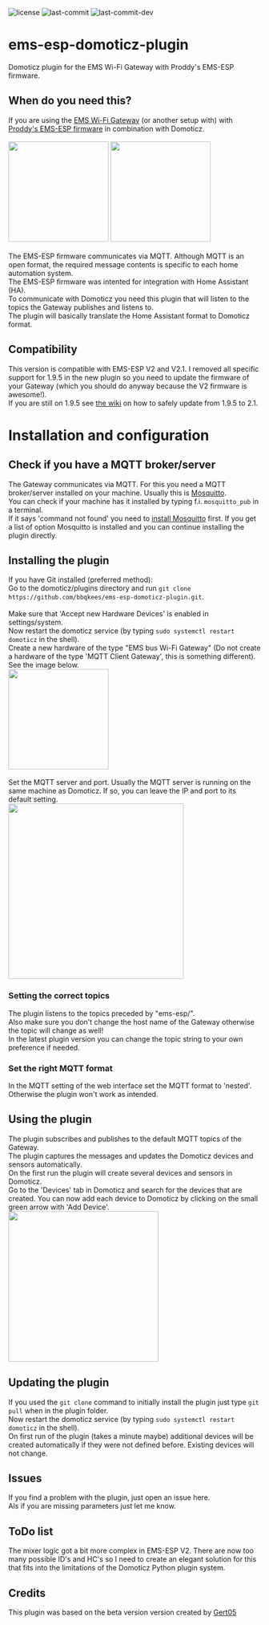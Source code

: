![license](https://img.shields.io/github/license/bbqkees/ems-esp-domoticz-plugin.svg) ![last-commit](https://img.shields.io/github/last-commit/bbqkees/ems-esp-domoticz-plugin?label=last%20commit%20in%20Master)
![last-commit-dev](https://img.shields.io/github/last-commit/bbqkees/ems-esp-domoticz-plugin/dev?label=last%20commit%20in%20DEV%20branch)

# ems-esp-domoticz-plugin
Domoticz plugin for the EMS Wi-Fi Gateway with Proddy's EMS-ESP firmware. 

## When do you need this?
If you are using the [EMS Wi-Fi Gateway](https://bbqkees-electronics.nl/) (or another setup with) with [Proddy's EMS-ESP firmware](https://github.com/proddy/EMS-ESP) in combination with Domoticz.<br><br>
<img src="https://bbqkees-electronics.nl/wp-content/uploads/2019/12/on-boiler.jpg" height="200">
<img src="https://bbqkees-electronics.nl/wp-content/uploads/2019/12/gateway-p2-kit.jpg" height="200">
<br><br>
The EMS-ESP firmware communicates via MQTT. Although MQTT is an open format, the required message contents is specific to each home automation system.<br>
The EMS-ESP firmware was intented for integration with Home Assistant (HA).<br>
To communicate with Domoticz you need this plugin that will listen to the topics the Gateway publishes and listens to.<br>
The plugin will basically translate the Home Assistant format to Domoticz format.<br>

## Compatibility
This version is compatible with EMS-ESP V2 and V2.1. I removed all specific support for 1.9.5 in the new plugin so you need to update the firmware of your Gateway (which you should do anyway because the V2 firmware is awesome!).<br>
If you are still on 1.9.5 see [the wiki](https://bbqkees-electronics.nl/wiki/gateway/firmware-update-to-v2.html) on how to safely update from 1.9.5 to 2.1.

# Installation and configuration

## Check if you have a MQTT broker/server
The Gateway communicates via MQTT. For this you need a MQTT broker/server installed on your machine. Usually this is [Mosquitto](http://mosquitto.org/).<br>
You can check if your machine has it installed by typing f.i. `mosquitto_pub` in a terminal.<br>
If it says 'command not found' you need to [install Mosquitto](https://www.sigmdel.ca/michel/ha/rpi/add_mqtt_en.html) first. If you get a list of option Mosquitto is installed and you can continue installing the plugin directly.<br>

## Installing the plugin
If you have Git installed (preferred method):<br>
Go to the domoticz/plugins directory and run `git clone https://github.com/bbqkees/ems-esp-domoticz-plugin.git`.<br>
<br>
Make sure that 'Accept new Hardware Devices' is enabled in settings/system. <br>
Now restart the domoticz service (by typing `sudo systemctl restart domoticz` in the shell).<br>
Create a new hardware of the type "EMS bus Wi-Fi Gateway" (Do not create a hardware of the type 'MQTT Client Gateway', this is something different). See the image below.<br>
<img src="https://raw.githubusercontent.com/bbqkees/ems-esp-domoticz-plugin/main/images/domoticz-plugin-selection.jpg" height="200"><br><br>
Set the MQTT server and port. Usually the MQTT server is running on the same machine as Domoticz. If so, you can leave the IP and port to its default setting.<br>
<img src="https://raw.githubusercontent.com/bbqkees/ems-esp-domoticz-plugin/main/images/domoticz-plugin-parameters.jpg" height="350"><br>

### Setting the correct topics
The plugin listens to the topics preceded by "ems-esp/".<br>
Also make sure you don't change the host name of the Gateway otherwise the topic will change as well!<br>
In the latest plugin version you can change the topic string to your own preference if needed.

### Set the right MQTT format
In the MQTT setting of the web interface set the MQTT format to 'nested'.
Otherwise the plugin won't work as intended.

## Using the plugin
The plugin subscribes and publishes to the default MQTT topics of the Gateway.<br>
The plugin captures the messages and updates the Domoticz devices and sensors automatically.<br>
On the first run the plugin will create several devices and sensors in Domoticz.<br>
Go to the 'Devices' tab in Domoticz and search for the devices that are created. You can now add each device to Domoticz by clicking on the small green arrow with 'Add Device'.<br>
<img src="https://raw.githubusercontent.com/bbqkees/ems-esp-domoticz-plugin/main/images/domoticz-plugin-devices.jpg" height="300">
<br>

## Updating the plugin
If you used the `git clone` command to initially install the plugin just type `git pull` when in the plugin folder.<br>
Now restart the domoticz service (by typing `sudo systemctl restart domoticz` in the shell).<br>
On first run of the plugin (takes a minute maybe) additional devices will be created automatically if they were not defined before. Existing devices will not change.<br>

## Issues
If you find a problem with the plugin, just open an issue here.<br>
Als if you are missing parameters just let me know.

## ToDo list
The mixer logic got a bit more complex in EMS-ESP V2.
There are now too many possible ID's and HC's so I need to create an elegant solution for this that fits into the limitations of the Domoticz Python plugin system.

## Credits
This plugin was based on the beta version version created by [Gert05](https://github.com/Gert05)
